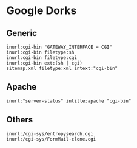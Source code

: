 # Google Dorks

## Generic

```
inurl:cgi-bin "GATEWAY_INTERFACE = CGI"
inurl:cgi-bin filetype:sh
inurl:cgi-bin filetype:cgi
inurl:cgi-bin ext:(sh | cgi)
sitemap.xml filetype:xml intext:"cgi-bin"
```

## Apache

```
inurl:"server-status" intitle:apache "cgi-bin"
```

## Others

```
inurl:/cgi-sys/entropysearch.cgi
inurl:/cgi-sys/FormMail-clone.cgi
```